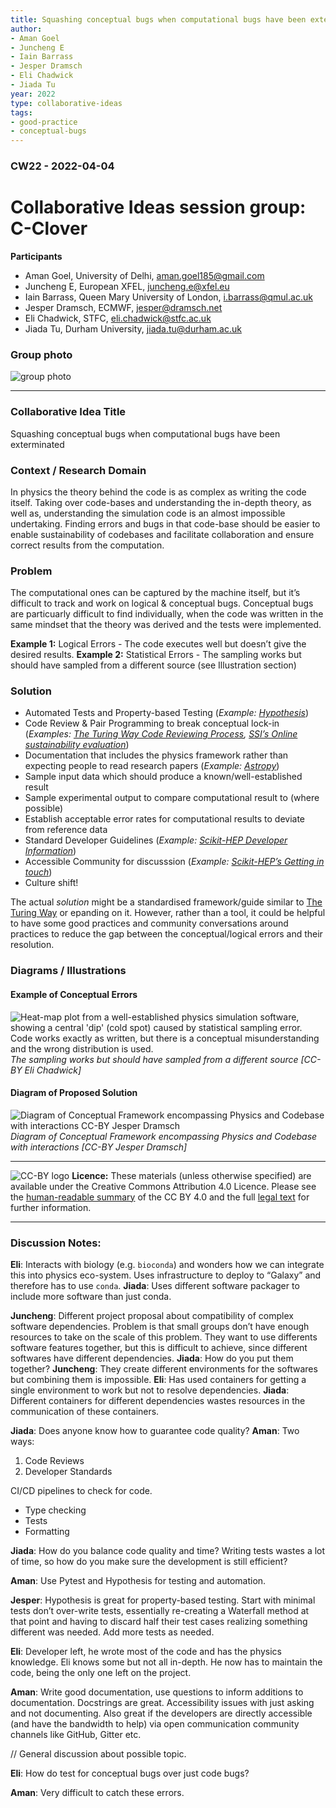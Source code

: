 ```yaml
---
title: Squashing conceptual bugs when computational bugs have been exterminated
author:
- Aman Goel
- Juncheng E
- Iain Barrass
- Jesper Dramsch
- Eli Chadwick
- Jiada Tu
year: 2022
type: collaborative-ideas
tags:
- good-practice
- conceptual-bugs
---
```

### CW22 - 2022-04-04

# Collaborative Ideas session group: C-Clover

**Participants**

* Aman Goel, University of Delhi, [aman.goel185@gmail.com](mailto:aman.goel185@gmail.com)
* Juncheng E, European XFEL, [juncheng.e@xfel.eu](mailto:juncheng.e@xfel.eu)
* Iain Barrass, Queen Mary University of London, [i.barrass@qmul.ac.uk](mailto:i.barrass@qmul.ac.uk)
* Jesper Dramsch, ECMWF, [jesper@dramsch.net](mailto:jesper@dramsch.net)
* Eli Chadwick, STFC, [eli.chadwick@stfc.ac.uk](mailto:eli.chadwick@stfc.ac.uk)
* Jiada Tu, Durham University, [jiada.tu@durham.ac.uk](mailto:jiada.tu@durham.ac.uk)

### Group photo

![group photo](../images/cw22-squashing-group.jpg)

------

### Collaborative Idea Title

Squashing conceptual bugs when computational bugs have been exterminated

### Context / Research Domain

In physics the theory behind the code is as complex as writing the code itself. Taking over code-bases and understanding the in-depth theory, as well as, understanding the simulation code is an almost impossible undertaking. Finding errors and bugs in that code-base should be easier to enable sustainability of codebases and facilitate collaboration and ensure correct results from the computation.

### Problem

The computational ones can be captured by the machine itself, but it’s difficult to track and work on logical & conceptual bugs. Conceptual bugs are particuarly difficult to find individually, when the code was written in the same mindset that the theory was derived and the tests were implemented.

**Example 1:** Logical Errors - The code executes well but doesn’t give the desired results.
**Example 2:** Statistical Errors - The sampling works but should have sampled from a different source (see Illustration section)

### Solution

* Automated Tests and Property-based Testing (*Example: [Hypothesis](https://hypothesis.readthedocs.io/en/latest/)*)
* Code Review & Pair Programming to break conceptual lock-in (*Examples: [The Turing Way Code Reviewing Process](https://the-turing-way.netlify.app/reproducible-research/reviewing.html), [SSI’s Online sustainability evaluation](https://www.software.ac.uk/resources/online-sustainability-evaluation)*)
* Documentation that includes the physics framework rather than expecting people to read research papers (*Example: [Astropy](https://docs.astropy.org/en/stable/cosmology/index.html)*)
* Sample input data which should produce a known/well-established result
* Sample experimental output to compare computational result to (where possible)
* Establish acceptable error rates for computational results to deviate from reference data
* Standard Developer Guidelines (*Example: [Scikit-HEP Developer Information](https://scikit-hep.org/developer)*)
* Accessible Community for discusssion (*Example: [Scikit-HEP’s Getting in touch](https://scikit-hep.org/getting-in-touch)*)
* Culture shift!

The actual *solution* might be a standardised framework/guide similar to [The Turing Way](https://the-turing-way.netlify.app/welcome.html) or epanding on it. However, rather than a tool, it could be helpful to have some good practices and community conversations around practices to reduce the gap between the conceptual/logical errors and their resolution.

### Diagrams / Illustrations

#### Example of Conceptual Errors

![Heat-map plot from a well-established physics simulation software, showing a central 'dip' (cold spot) caused by statistical sampling error. Code works exactly as written, but there is a conceptual misunderstanding and the wrong distribution is used.](../images/cw22-sampling.png)
*The sampling works but should have sampled from a different source [CC-BY Eli Chadwick]*

#### Diagram of Proposed Solution

![Diagram of Conceptual Framework encompassing Physics and Codebase with interactions CC-BY Jesper Dramsch](../images/cw22-proposed-solution.png)
*Diagram of Conceptual Framework encompassing Physics and Codebase with interactions [CC-BY Jesper Dramsch]*

------

![CC-BY logo](../images/cc-by.png) **Licence:** These materials (unless otherwise specified) are available under the Creative Commons Attribution 4.0 Licence. Please see the [human-readable summary](https://creativecommons.org/licenses/by/4.0/) of the CC BY 4.0 and the full [legal text](https://creativecommons.org/licenses/by/4.0/legalcode) for further information.

------

### Discussion Notes:

**Eli**: Interacts with biology (e.g. `bioconda`) and wonders how we can integrate this into physics eco-system. Uses infrastructure to deploy to “Galaxy” and therefore has to use `conda`.
**Jiada**: Uses different software packager to include more software than just conda.

**Juncheng**: Different project proposal about compatibility of complex software dependencies. Problem is that small groups don’t have enough resources to take on the scale of this problem. They want to use differents software features together, but this is difficult to achieve, since different softwares have different dependencies.
**Jiada**: How do you put them together?
**Juncheng**: They create different environments for the softwares but combining them is impossible.
**Eli**: Has used containers for getting a single environment to work but not to resolve dependencies.
**Jiada**: Different containers for different dependencies wastes resources in the communication of these containers.

**Jiada**: Does anyone know how to guarantee code quality?
**Aman**: Two ways:

1. Code Reviews
2. Developer Standards

CI/CD pipelines to check for code.

* Type checking
* Tests
* Formatting

**Jiada**: How do you balance code quality and time? Writing tests wastes a lot of time, so how do you make sure the development is still efficient?

**Aman**: Use Pytest and Hypothesis for testing and automation.

**Jesper**: Hypothesis is great for property-based testing. Start with minimal tests don’t over-write tests, essentially re-creating a Waterfall method at that point and having to discard half their test cases realizing something different was needed. Add more tests as needed.

**Eli**: Developer left, he wrote most of the code and has the physics knowledge. Eli knows some but not all in-depth. He now has to maintain the code, being the only one left on the project.

**Aman**: Write good documentation, use questions to inform additions to documentation. Docstrings are great. Accessibility issues with just asking and not documenting. Also great if the developers are directly accessible (and have the bandwidth to help) via open communication community channels like GitHub, Gitter etc.

// General discussion about possible topic.

**Eli**: How do test for conceptual bugs over just code bugs?

**Aman**: Very difficult to catch these errors.


